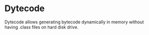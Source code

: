 # Dytecode
Dytecode allows generating bytecode dynamically in memory without having .class files on hard disk drive.
